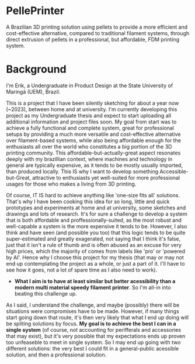 # PellePrinter
A Brazilian 3D printing solution using pellets to provide a more efficient and cost-effective alternative, compared to traditional filament systems, through direct extrusion of pellets in a professional, but affordable, FDM printing system.

# Background

I'm Erik, a Undergraduate in Product Design at the State University of Maringá (UEM), Brazil.

This is a project that I have been silently sketching for about a year now (~2023), between home and at university. I'm currently developing this project as my Undergraduate thesis and expect to start uploading all additional information and project files soon. My goal from start was to achieve a fully functional and complete system, great for professional setups by providing a much more versatile and cost-effective alternative over filament-based systems, while also being affordable enough for the enthusiasts all over the world who constitutes a big portion of the 3D printing community. This affordable-but-actually-great aspect resonates deeply with my brazillian context, where machines and technology in general are typically expensive, as it tends to be mostly usually imported, than produced locally. This IS why I want to develop something Accessible-but-Great, attractive to enthusiasts yet well-suited for more professional usages for those who makes a living from 3D printing.

Of course, IT IS hard to achieve anything like 'one-size fits all' solutions. That's why I have been cooking this idea for so long, little and quick prototypes and experiments at home and at university, some sketches and drawings and lots of research. It's for sure a challenge to develop a system that is both affordable and proffessionally-suited, as the most robust and well-capable a system is the more expensive it tends to be. However, I also think and have seen (and possible you too) that this logic tends to be quite super-estimated and greatly exagerated, not saying that I think it's false, just that it isn't a rule of thumb and is often abused as an excuse for very high prices, which the majority of comes from labels like 'pro' or 'powered by AI'. Hence why I choose this project for my thesis (that may or may not end up contemplating the project as a whole, or just a part of it. I'll have to see how it goes, not a lot of spare time as I also need to work).

- **What I aim is to have at least similar but better acessibility than a modern multi material speedy filament printer**. So I'm all-in into beating this challenge up.
  
As I said, I understand the challenge, and maybe (possibly) there will be situations were compromises have to be made. However, if many things start going down that route, it's then very likely that what I end up doing will be spliting solutions by focus. **My goal is to achieve the best I can in a single system** (of course, not accounting for perifferals and accessories that may exist), but it's very possible that my expectations ends up proven too unfeaseble to meet in single system. So I may end up going with two different solutions: the very best I could fit in a general-public acessible solution, and then a professional solution.
